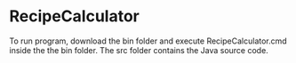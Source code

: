 RecipeCalculator
================

To run program, download the bin folder and execute RecipeCalculator.cmd inside the the bin folder.
The src folder contains the Java source code.

